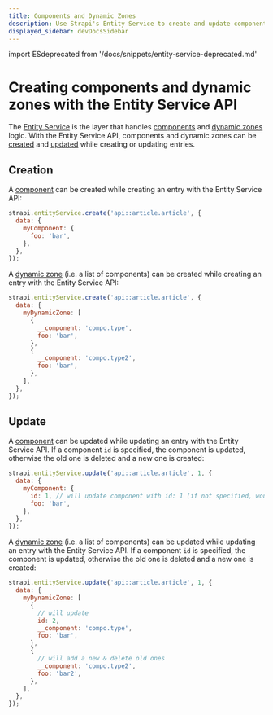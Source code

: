 ```yaml
---
title: Components and Dynamic Zones
description: Use Strapi's Entity Service to create and update components and dynamic zones.
displayed_sidebar: devDocsSidebar
---
```


import ESdeprecated from '/docs/snippets/entity-service-deprecated.md'

# Creating components and dynamic zones with the Entity Service API

<ESdeprecated />

The [Entity Service](/dev-docs/api/entity-service) is the layer that handles [components](/dev-docs/backend-customization/models#components) and [dynamic zones](/dev-docs/backend-customization/models#dynamic-zones) logic. With the Entity Service API, components and dynamic zones can be [created](#creation) and [updated](#update) while creating or updating entries.

## Creation

A [component](/dev-docs/backend-customization/models#components) can be created while creating an entry with the Entity Service API:

```js
strapi.entityService.create('api::article.article', {
  data: {
    myComponent: {
      foo: 'bar',
    },
  },
});
```

A [dynamic zone](/dev-docs/backend-customization/models#dynamic-zones) (i.e. a list of components) can be created while creating an entry with the Entity Service API:

```js
strapi.entityService.create('api::article.article', {
  data: {
    myDynamicZone: [
      {
        __component: 'compo.type',
        foo: 'bar',
      },
      {
        __component: 'compo.type2',
        foo: 'bar',
      },
    ],
  },
});
```

## Update

A [component](/dev-docs/backend-customization/models#components) can be updated while updating an entry with the Entity Service API. If a component `id` is specified, the component is updated, otherwise the old one is deleted and a new one is created:

```js
strapi.entityService.update('api::article.article', 1, {
  data: {
    myComponent: {
      id: 1, // will update component with id: 1 (if not specified, would have deleted it and created a new one)
      foo: 'bar',
    },
  },
});
```

A [dynamic zone](/dev-docs/backend-customization/models#dynamic-zones) (i.e. a list of components) can be updated while updating an entry with the Entity Service API. If a component `id` is specified, the component is updated, otherwise the old one is deleted and a new one is created:

```js
strapi.entityService.update('api::article.article', 1, {
  data: {
    myDynamicZone: [
      {
        // will update
        id: 2,
        __component: 'compo.type',
        foo: 'bar',
      },
      {
        // will add a new & delete old ones
        __component: 'compo.type2',
        foo: 'bar2',
      },
    ],
  },
});
```

